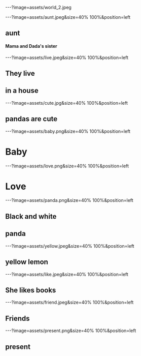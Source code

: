 ---?image=assets/world_2.jpeg

---?image=assets/aunt.jpeg&size=40% 100%&position=left

## aunt

#### Mama and Dada's sister

---?image=assets/live.jpeg&size=40% 100%&position=left

## They live
## in a house


---?image=assets/cute.jpg&size=40% 100%&position=left

## pandas are cute

---?image=assets/baby.png&size=40% 100%&position=left

# Baby

---?image=assets/love.png&size=40% 100%&position=left

# Love

---?image=assets/panda.png&size=40% 100%&position=left

## Black and white 
## panda

---?image=assets/yellow.jpeg&size=40% 100%&position=left

## yellow lemon


---?image=assets/like.jpeg&size=40% 100%&position=left

## She likes books

---?image=assets/friend.jpeg&size=40% 100%&position=left

## Friends

---?image=assets/present.png&size=40% 100%&position=left

## present


